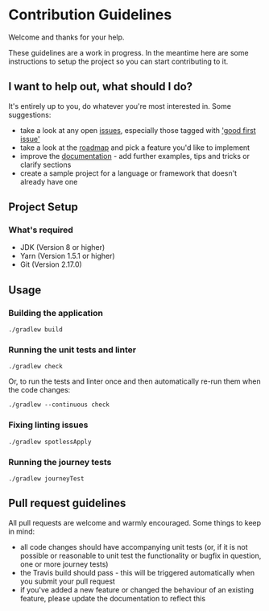 # Contribution Guidelines

Welcome and thanks for your help.

These guidelines are a work in progress. In the meantime here are some
instructions to setup the project so you can start contributing to it.

## I want to help out, what should I do?

It's entirely up to you, do whatever you're most interested in. Some suggestions:

* take a look at any open [issues](https://github.com/charleskorn/batect/issues?q=is%3Aopen+is%3Aissue), especially those tagged with
  ['good first issue'](https://github.com/charleskorn/batect/issues?q=is%3Aopen+is%3Aissue+label%3A%22good+first+issue%22)
* take a look at the [roadmap](https://github.com/charleskorn/batect/blob/master/ROADMAP.md) and pick a feature you'd like to implement
* improve the [documentation](https://batect.charleskorn.com/) - add further examples, tips and tricks or clarify sections
* create a sample project for a language or framework that doesn't already have one

## Project Setup

### What's required

* JDK (Version 8 or higher)
* Yarn (Version 1.5.1 or higher)
* Git (Version 2.17.0)

## Usage

### Building the application

`./gradlew build`

### Running the unit tests and linter

`./gradlew check`

Or, to run the tests and linter once and then automatically re-run them when the code changes:

`./gradlew --continuous check`

### Fixing linting issues

`./gradlew spotlessApply`

### Running the journey tests

`./gradlew journeyTest`

## Pull request guidelines

All pull requests are welcome and warmly encouraged. Some things to keep in mind:

* all code changes should have accompanying unit tests (or, if it is not possible or reasonable to unit test the functionality or bugfix in question,
  one or more journey tests)
* the Travis build should pass - this will be triggered automatically when you submit your pull request
* if you've added a new feature or changed the behaviour of an existing feature, please update the documentation to reflect this
